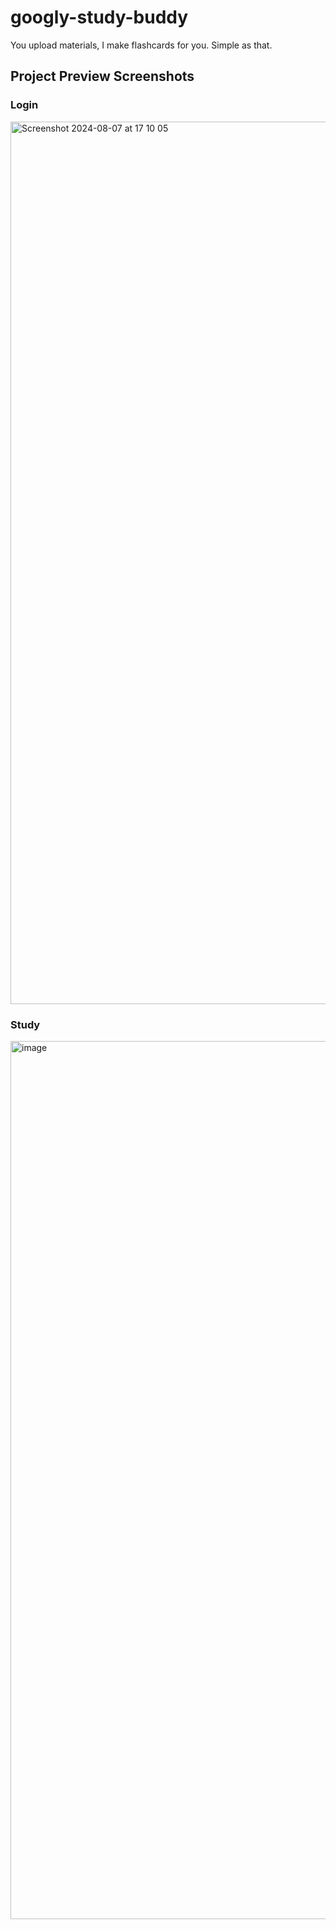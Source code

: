 # googly-study-buddy
You upload materials, I make flashcards for you. Simple as that.
## Project Preview Screenshots

### Login

<img width="1412" alt="Screenshot 2024-08-07 at 17 10 05" src="https://github.com/user-attachments/assets/27c46864-17f4-4323-a9c3-a4e182d5fcfd">


### Study

<img width="1405" alt="image" src="https://github.com/user-attachments/assets/722ace2b-1ac6-4614-848a-b792b9cf8edc">
